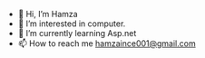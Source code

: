 - 👋 Hi, I’m Hamza
- 👀 I’m interested in computer.
- 🌱 I’m currently learning Asp.net
- 📫 How to reach me hamzaince001@gmail.com

<!---
hamzaince6/hamzaince6 is a ✨ special ✨ repository because its `README.md` (this file) appears on your GitHub profile.
You can click the Preview link to take a look at your changes.
--->
